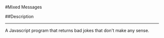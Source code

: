 #Mixed Messages

##Description
_______________

A Javascript program that returns bad jokes that don't make any sense.

